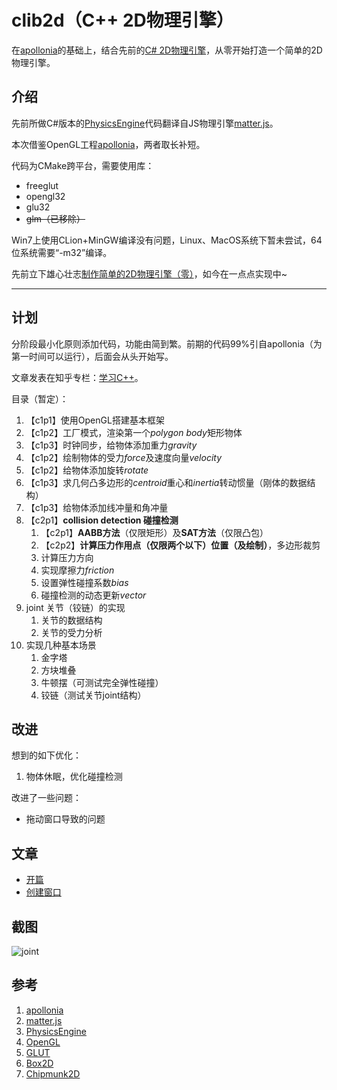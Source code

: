 # clib2d（C++ 2D物理引擎）

在[apollonia](https://github.com/wgtdkp/apollonia)的基础上，结合先前的[C# 2D物理引擎](https://github.com/bajdcc/PhysicsEngine)，从零开始打造一个简单的2D物理引擎。

## 介绍

先前所做C#版本的[PhysicsEngine](https://github.com/bajdcc/PhysicsEngine)代码翻译自JS物理引擎[matter.js](https://github.com/liabru/matter-js)。

本次借鉴OpenGL工程[apollonia](https://github.com/wgtdkp/apollonia)，两者取长补短。

代码为CMake跨平台，需要使用库：

- freeglut
- opengl32
- glu32
- ~~glm（已移除）~~

Win7上使用CLion+MinGW编译没有问题，Linux、MacOS系统下暂未尝试，64位系统需要“-m32”编译。

先前立下雄心壮志[制作简单的2D物理引擎（零）](https://www.cnblogs.com/bajdcc/p/5925837.html)，如今在一点点实现中~

----

## 计划

分阶段最小化原则添加代码，功能由简到繁。前期的代码99%引自apollonia（为第一时间可以运行），后面会从头开始写。

文章发表在知乎专栏：[学习C++](https://zhuanlan.zhihu.com/learncpp)。

目录（暂定）：

1. 【c1p1】使用OpenGL搭建基本框架
2. 【c1p2】工厂模式，渲染第一个*polygon body*矩形物体
3. 【c1p3】时钟同步，给物体添加重力*gravity*
4. 【c1p2】绘制物体的受力*force*及速度向量*velocity*
5. 【c1p2】给物体添加旋转*rotate*
6. 【c1p3】求几何凸多边形的*centroid*重心和*inertia*转动惯量（刚体的数据结构）
7. 【c1p3】给物体添加线冲量和角冲量
8. 【c2p1】**collision detection 碰撞检测**
    1. 【c2p1】**AABB方法**（仅限矩形）及**SAT方法**（仅限凸包）
    2. 【c2p2】**计算压力作用点（仅限两个以下）位置（及绘制）**，多边形裁剪
    3. 计算压力方向
    3. 实现摩擦力*friction*
    4. 设置弹性碰撞系数*bias*
    5. 碰撞检测的动态更新*vector<pair>*
9. joint 关节（铰链）的实现
    1. 关节的数据结构
    2. 关节的受力分析
10. 实现几种基本场景
    1. 金字塔
    2. 方块堆叠
    3. 牛顿摆（可测试完全弹性碰撞）
    4. 铰链（测试关节joint结构）

## 改进

想到的如下优化：

1. 物体休眠，优化碰撞检测

改进了一些问题：

- 拖动窗口导致的问题

## 文章

- [开篇](http://zhuanlan.zhihu.com/p/42669063)
- [创建窗口](http://zhuanlan.zhihu.com/p/42773209)

## 截图

![joint](https://pic4.zhimg.com/v2-c73942281170acf8d4474ffedcf49d94_1200x500.jpg)

## 参考

1. [apollonia](https://github.com/wgtdkp/apollonia)
2. [matter.js](https://github.com/liabru/matter-js)
3. [PhysicsEngine](https://github.com/bajdcc/PhysicsEngine)
4. [OpenGL](https://www.opengl.org/)
5. [GLUT](https://www.opengl.org/resources/libraries/glut/)
6. [Box2D](http://box2d.org/)
7. [Chipmunk2D](https://chipmunk-physics.net/)
